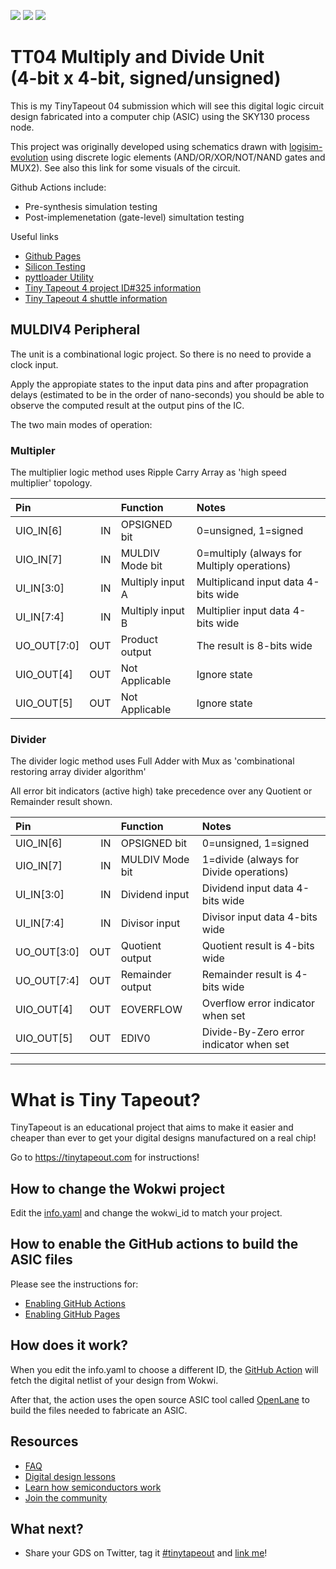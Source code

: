![](../../workflows/gds/badge.svg) ![](../../workflows/docs/badge.svg) ![](../../workflows/test/badge.svg)

# TT04 Multiply and Divide Unit <br>(4-bit x 4-bit, signed/unsigned)

This is my TinyTapeout 04 submission which will see this digital logic circuit design
fabricated into a computer chip (ASIC) using the SKY130 process node.

This project was originally developed using schematics drawn with [logisim-evolution](logisim/LOGISIM.md)
using discrete logic elements (AND/OR/XOR/NOT/NAND gates and MUX2).  See
also this link for some visuals of the circuit.

Github Actions include:
 * Pre-synthesis simulation testing
 * Post-implemenetation (gate-level) simultation testing

Useful links
 * [Github Pages](https://dlmiles.github.io/tt04-muldiv4/)
 * [Silicon Testing](commander/README.md)
 * [pyttloader Utility](commander/pyttloader/)
 * [Tiny Tapeout 4 project ID#325 information ](https://tinytapeout.com/runs/tt04/325/)
 * [Tiny Tapeout 4 shuttle information ](https://tinytapeout.com/runs/tt04/)

## MULDIV4 Peripheral

The unit is a combinational logic project.  So there is no need to provide a clock input.

Apply the appropiate states to the input data pins and after propagration delays
(estimated to be in the order of nano-seconds) you should be able to observe the computed
result at the output pins of the IC.


The two main modes of operation:

### Multipler

The multiplier logic method uses Ripple Carry Array as 'high speed multiplier' topology.

| Pin         |     | Function         | Notes                                       |
|:------------|----:|:-----------------|:--------------------------------------------|
| UIO_IN[6]   |  IN | OPSIGNED bit     | 0=unsigned, 1=signed                        |
| UIO_IN[7]   |  IN | MULDIV Mode bit  | 0=multiply (always for Multiply operations) |
| UI_IN[3:0]  |  IN | Multiply input A | Multiplicand input data 4-bits wide         |
| UI_IN[7:4]  |  IN | Multiply input B | Multiplier input data 4-bits wide           |
| UO_OUT[7:0] | OUT | Product output   | The result is 8-bits wide                   |
| UIO_OUT[4]  | OUT | Not Applicable   | Ignore state                                |
| UIO_OUT[5]  | OUT | Not Applicable   | Ignore state                                |

### Divider

The divider logic method uses Full Adder with Mux as 'combinational restoring array divider algorithm'

All error bit indicators (active high) take precedence over any Quotient or Remainder result shown.

| Pin         |     | Function         | Notes                                   |
|:------------|----:|:-----------------|:----------------------------------------|
| UIO_IN[6]   |  IN | OPSIGNED bit     | 0=unsigned, 1=signed                    |
| UIO_IN[7]   |  IN | MULDIV Mode bit  | 1=divide (always for Divide operations) |
| UI_IN[3:0]  |  IN | Dividend input   | Dividend input data 4-bits wide         |
| UI_IN[7:4]  |  IN | Divisor input    | Divisor input data 4-bits wide          |
| UO_OUT[3:0] | OUT | Quotient output  | Quotient result is 4-bits wide          |
| UO_OUT[7:4] | OUT | Remainder output | Remainder result is 4-bits wide         |
| UIO_OUT[4]  | OUT | EOVERFLOW        | Overflow error indicator when set       |
| UIO_OUT[5]  | OUT | EDIV0            | Divide-By-Zero error indicator when set |


---

# What is Tiny Tapeout?

TinyTapeout is an educational project that aims to make it easier and cheaper than ever to get your digital designs manufactured on a real chip!

Go to https://tinytapeout.com for instructions!

## How to change the Wokwi project

Edit the [info.yaml](info.yaml) and change the wokwi_id to match your project.

## How to enable the GitHub actions to build the ASIC files

Please see the instructions for:

- [Enabling GitHub Actions](https://tinytapeout.com/faq/#when-i-commit-my-change-the-gds-action-isnt-running)
- [Enabling GitHub Pages](https://tinytapeout.com/faq/#my-github-action-is-failing-on-the-pages-part)

## How does it work?

When you edit the info.yaml to choose a different ID, the [GitHub Action](.github/workflows/gds.yaml) will fetch the digital netlist of your design from Wokwi.

After that, the action uses the open source ASIC tool called [OpenLane](https://www.zerotoasiccourse.com/terminology/openlane/) to build the files needed to fabricate an ASIC.

## Resources

- [FAQ](https://tinytapeout.com/faq/)
- [Digital design lessons](https://tinytapeout.com/digital_design/)
- [Learn how semiconductors work](https://tinytapeout.com/siliwiz/)
- [Join the community](https://discord.gg/rPK2nSjxy8)

## What next?

- Share your GDS on Twitter, tag it [#tinytapeout](https://twitter.com/hashtag/tinytapeout?src=hashtag_click) and [link me](https://twitter.com/matthewvenn)!
